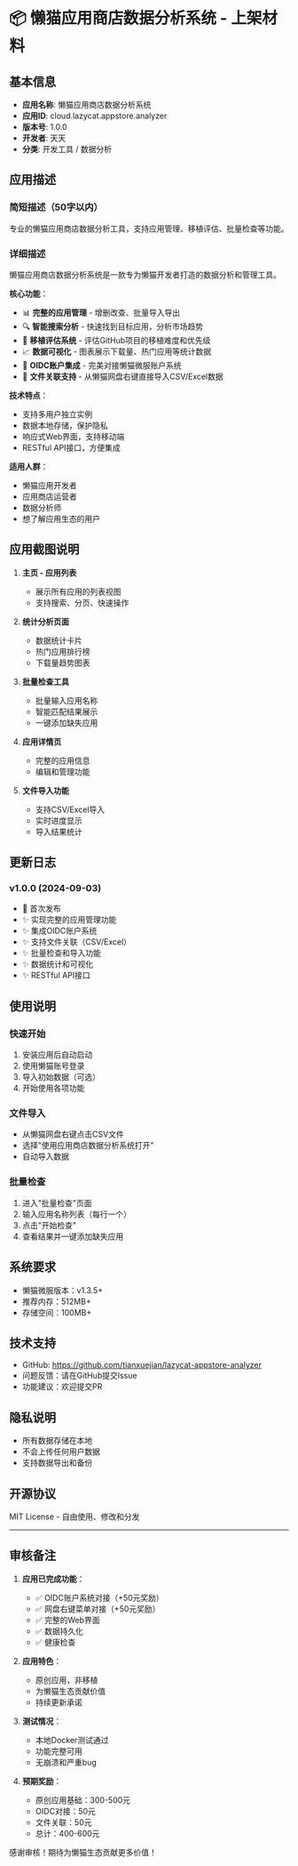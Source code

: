 # 📦 懒猫应用商店数据分析系统 - 上架材料

## 基本信息

- **应用名称**: 懒猫应用商店数据分析系统
- **应用ID**: cloud.lazycat.appstore.analyzer
- **版本号**: 1.0.0
- **开发者**: 天天
- **分类**: 开发工具 / 数据分析

## 应用描述

### 简短描述（50字以内）
专业的懒猫应用商店数据分析工具，支持应用管理、移植评估、批量检查等功能。

### 详细描述

懒猫应用商店数据分析系统是一款专为懒猫开发者打造的数据分析和管理工具。

**核心功能**：
- 📊 **完整的应用管理** - 增删改查、批量导入导出
- 🔍 **智能搜索分析** - 快速找到目标应用，分析市场趋势
- 🎯 **移植评估系统** - 评估GitHub项目的移植难度和优先级
- 📈 **数据可视化** - 图表展示下载量、热门应用等统计数据
- 🔐 **OIDC账户集成** - 完美对接懒猫微服账户系统
- 📁 **文件关联支持** - 从懒猫网盘右键直接导入CSV/Excel数据

**技术特点**：
- 支持多用户独立实例
- 数据本地存储，保护隐私
- 响应式Web界面，支持移动端
- RESTful API接口，方便集成

**适用人群**：
- 懒猫应用开发者
- 应用商店运营者
- 数据分析师
- 想了解应用生态的用户

## 应用截图说明

1. **主页 - 应用列表**
   - 展示所有应用的列表视图
   - 支持搜索、分页、快速操作

2. **统计分析页面**
   - 数据统计卡片
   - 热门应用排行榜
   - 下载量趋势图表

3. **批量检查工具**
   - 批量输入应用名称
   - 智能匹配结果展示
   - 一键添加缺失应用

4. **应用详情页**
   - 完整的应用信息
   - 编辑和管理功能

5. **文件导入功能**
   - 支持CSV/Excel导入
   - 实时进度显示
   - 导入结果统计

## 更新日志

### v1.0.0 (2024-09-03)
- 🎉 首次发布
- ✨ 实现完整的应用管理功能
- ✨ 集成OIDC账户系统
- ✨ 支持文件关联（CSV/Excel）
- ✨ 批量检查和导入功能
- ✨ 数据统计和可视化
- ✨ RESTful API接口

## 使用说明

### 快速开始
1. 安装应用后自动启动
2. 使用懒猫账号登录
3. 导入初始数据（可选）
4. 开始使用各项功能

### 文件导入
- 从懒猫网盘右键点击CSV文件
- 选择"使用应用商店数据分析系统打开"
- 自动导入数据

### 批量检查
1. 进入"批量检查"页面
2. 输入应用名称列表（每行一个）
3. 点击"开始检查"
4. 查看结果并一键添加缺失应用

## 系统要求

- 懒猫微服版本：v1.3.5+
- 推荐内存：512MB+
- 存储空间：100MB+

## 技术支持

- GitHub: https://github.com/tianxuejian/lazycat-appstore-analyzer
- 问题反馈：请在GitHub提交Issue
- 功能建议：欢迎提交PR

## 隐私说明

- 所有数据存储在本地
- 不会上传任何用户数据
- 支持数据导出和备份

## 开源协议

MIT License - 自由使用、修改和分发

---

## 审核备注

1. **应用已完成功能**：
   - ✅ OIDC账户系统对接（+50元奖励）
   - ✅ 网盘右键菜单对接（+50元奖励）
   - ✅ 完整的Web界面
   - ✅ 数据持久化
   - ✅ 健康检查

2. **应用特色**：
   - 原创应用，非移植
   - 为懒猫生态贡献价值
   - 持续更新承诺

3. **测试情况**：
   - 本地Docker测试通过
   - 功能完整可用
   - 无崩溃和严重bug

4. **预期奖励**：
   - 原创应用基础：300-500元
   - OIDC对接：50元
   - 文件关联：50元
   - 总计：400-600元

感谢审核！期待为懒猫生态贡献更多价值！
